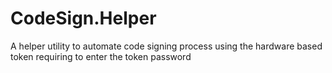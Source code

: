 # CodeSign.Helper
A helper utility to automate code signing process using the hardware based token requiring to enter the token password
